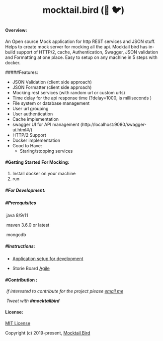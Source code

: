 



# <p><center>mocktail.bird (🍹 :bird:)</center></p>

#### Overview:
An Open source Mock application for http REST services and JSON stuff. Helps to create mock server for mocking all the api. Mocktail bird has in-build support of HTTP/2, cache, Authentication, Swagger, JSON validation and Formatting at one place. Easy to setup on any machine in 5 steps with docker.

#####Features:

- JSON Validation (client side approach)
- JSON Formatter (client side approach)
- Mocking rest services (with random url or custom urls)
- Time delay for the api response time (<url>?delay=1000, is milliseconds ) 
- File system or database management
- User url grouping
- User authentication
- Cache implementation 
- swagger UI for API management (http://localhost:9080/swagger-ui.html#/)
- HTTP/2 Support
- Docker implementation
- Good to Have:
  - Staring/stopping services



#### #Getting Started For Mocking:

1. Install docker on your machine
2. run 

##### #For Development:

##### #Prerequisites

​	java 8/9/11

​	maven 3.6.0 or latest

​	mongodb 

##### #Instructions:

* [Application setup for development](https://github.com/mocktaillbird/docs.mocktail.bird/blob/master/docs/SettingUpMocktailBird.md)

* Storie Board [Agile](https://trello.com/b/SYCJdKCZ/mocktailbird)

  


#### #Contribution :

​	<i>If interested to contribute for the project please [ email me ]( mailto:mocktailbird@gmail.com ) </i>

​	<i>Tweet with <b>\#mocktailbird </b></i>



####  License:

[MIT License](https://github.com/mocktaillbird/mocktail.bird/blob/master/LICENSE.md)

Copyright (c) 2019-present, [ Mocktail Bird ]( mailto:mocktailbird@gmail.com )






